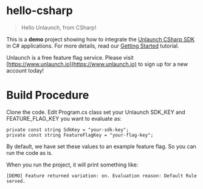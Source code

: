 # hello-csharp

> Hello Unlaunch, from CSharp!
 
This is a **demo** project showing how to integrate the [Unlaunch CSharp SDK](https://github.com/unlaunch/hello-csharp) in C# applications. For more details, read our [Getting Started](https://docs.unlaunch.io/docs/getting-started) tutorial.

Unlaunch is a free feature flag service. Please visit [https://www.unlaunch.io](https://www.unlaunch.io) to sign up for a new account today!

# Build Procedure
Clone the code. Edit Program.cs class set your Unlaunch SDK_KEY and FEATURE_FLAG_KEY you want to evaluate as: 

```
private const string SdkKey = "your-sdk-key";
private const string FeatureFlagKey = "your-flag-key";
```

By default, we have set these values to an example feature flag. So you can run the code as is.

When you run the project, it will print something like:

```
[DEMO] Feature returned variation: on. Evaluation reason: Default Rule served.
```
